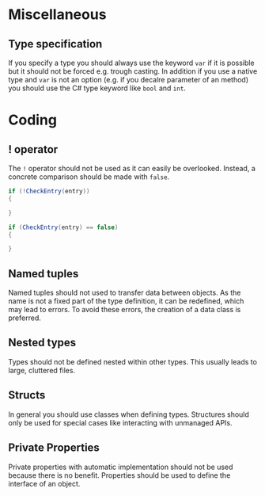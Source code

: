 # Miscellaneous
## Type specification
If you specify a type you should always use the keyword `var` if it is possible but it should not be forced e.g. trough casting. In addition if you use a native type and `var` is not an option (e.g. if you decalre parameter of an method) you should use the C# type keyword like `bool` and `int`.

# Coding
## ! operator
The `!` operator should not be used as it can easily be overlooked. Instead, a concrete comparison should be made with `false`.

```csharp
if (!CheckEntry(entry))
{

}

if (CheckEntry(entry) == false)
{

}
```

## Named tuples
Named tuples should not used to transfer data between objects. As the name is not a fixed part of the type definition, it can be redefined, which may lead to errors. To avoid these errors, the creation of a data class is preferred.

## Nested types
Types should not be defined nested within other types. This usually leads to large, cluttered files.

## Structs
In general you should use classes when defining types. Structures should only be used for special cases like interacting with unmanaged APIs.

## Private Properties
Private properties with automatic implementation should not be used because there is no benefit. Properties should be used to define the interface of an object.